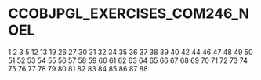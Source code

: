 # CCOBJPGL_EXERCISES_COM246_NOEL




1
2
3
5
12
13
19
26
27
30
31
32
34
35
36
37
38
39
40
42
44
46
47
48
49
50
51
52
53
54
55
56
57
58
59
60
61
62
63
64
65
66
67
68
69
70
71
72
73
74
75
76
77
78
79
80
81
82
83
84
85
86
87
88
